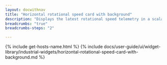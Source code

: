 ```yaml
---
layout: docwithnav
title: "Horizontal rotational speed card with background"
description: "Displays the latest rotational speed telemetry in a scalable horizontal layout with the background image."
breadcrumbs: "true"
breadcrumbs-steps: "2"

---
```

{% include get-hosts-name.html %}
{% include docs/user-guide/ui/widget-library/industrial-widgets/horizontal-rotational-speed-card-with-background.md %}
